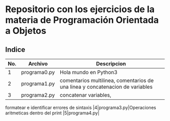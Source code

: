 # Repositorio con los ejercicios de la materia de Programación Orientada a Objetos

## Indice

|No.|Archivo|Descripcion|
|--|--|--|
|1|programa0.py|Hola mundo en Python3|
|2|programa1.py|comentarios multilinea, comentarios de una linea y concatenacion de variables|
|3|programa2.py|concatenar variables, 
formatear e identificar errores de   sintaxis 
|4|programa3.py|Operaciones aritmeticas dentro del print 
|5|programa4.py|

